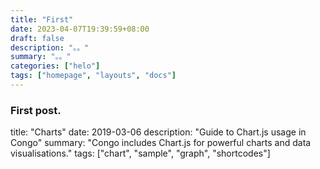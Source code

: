 ```yaml
---
title: "First"
date: 2023-04-07T19:39:59+08:00
draft: false
description: "。。"
summary: "。。"
categories: ["helo"]
tags: ["homepage", "layouts", "docs"]
---
```


### First post.


title: "Charts"
date: 2019-03-06
description: "Guide to Chart.js usage in Congo"
summary: "Congo includes Chart.js for powerful charts and data visualisations."
tags: ["chart", "sample", "graph", "shortcodes"]
